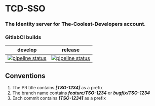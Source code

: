 # TCD-SSO
### The Identity server for The-Coolest-Developers account.

### GitlabCI builds

|                                                                                  develop                                                                                  |                                                                                       release                                                                                        |
|:-------------------------------------------------------------------------------------------------------------------------------------------------------------------------:|:------------------------------------------------------------------------------------------------------------------------------------------------------------------------------------:|
| [![pipeline status](https://gitlab.com/the-coolest-developers/TCD-SSO/badges/develop/pipeline.svg)](https://gitlab.com/the-coolest-developers/TCD-SSO/-/commits/develop)  | [![pipeline status](https://gitlab.com/the-coolest-developers/TCD-SSO/badges/release/2.1.x/pipeline.svg)](https://gitlab.com/the-coolest-developers/TCD-SSO/-/commits/release/2.1.x) |

## Conventions
1) The PR title contains _**[TSO-1234]**_ as a prefix
2) The branch name contains **_feature/TSO-1234_** or **_bugfix/TSO-1234_**
3) Each commit contains _**[TSO-1234]**_ as a prefix

